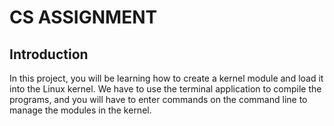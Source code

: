 
<h1>CS ASSIGNMENT</h1>

<h2>Introduction</h2>

<p>In this project, you will be learning how to create a kernel module and load it into the Linux kernel. We have to use  the terminal application to compile the programs, and you will have to enter commands on the command line to manage the modules in the kernel.</p>
